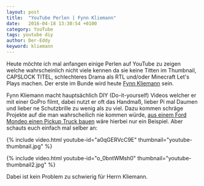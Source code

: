 ```yaml
---
layout: post
title:  "YouTube Perlen | Fynn Kliemann"
date:   2016-04-18 13:30:54 +0100
category: YouTube
tags: youtube diy
author: Der-Eddy
keyword: kliemann
---
```

Heute möchte ich mal anfangen einige Perlen auf YouTube zu zeigen welche wahrscheinlich nicht viele kennen da sie keine Titten im Thumbnail, CAPSLOCK TITEL, schlechteres Drama als RTL und/oder Minecraft Let's Plays machen. Der erste im Bunde wird heute [Fynn Kliemann](https://www.youtube.com/user/xmostimportant/) sein.

Fynn Kliemann macht hauptsächlich DIY (Do-it-yourself) Videos welcher er mit einer GoPro filmt, dabei nutzt er oft das Handmaß, lieber Pi mal Daumen und lieber ne Schutzbrille zu wenig als zu viel. Dazu kommen schräge Projekte auf die man wahrscheilich nie kommen würde, [aus einem Ford Mondeo einen Pickup Truck bauen](https://www.youtube.com/watch?v=Z4Ywga1SbnY) wäre hierbei nur ein Beispiel. Aber schauts euch einfach mal selber an:

{% include video.html youtube-id="a0qGERVcC9E" thumbnail="youtube-thumbnail.jpg" %}

{% include video.html youtube-id="o_0bntWMsh0" thumbnail="youtube-thumbnail2.jpg" %}

Dabei ist kein Problem zu schwierig für Herrn Kliemann.
